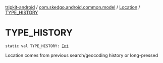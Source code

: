 [tripkit-android](../../index.md) / [com.skedgo.android.common.model](../index.md) / [Location](index.md) / [TYPE_HISTORY](./-t-y-p-e_-h-i-s-t-o-r-y.md)

# TYPE_HISTORY

`static val TYPE_HISTORY: `[`Int`](https://kotlinlang.org/api/latest/jvm/stdlib/kotlin/-int/index.html)

Location comes from previous search/geocoding history or long-pressed

